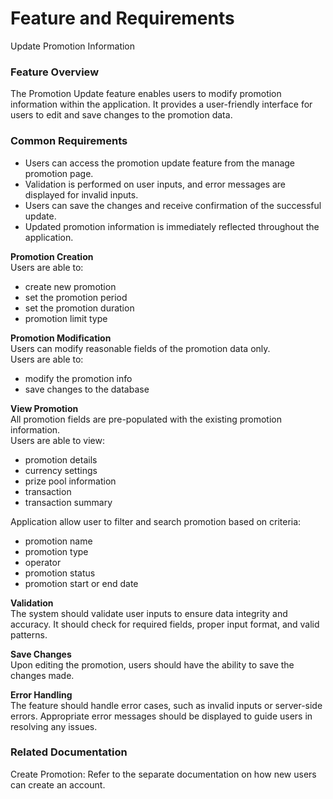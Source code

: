 # Feature and Requirements
Update Promotion Information
  
### Feature Overview  
The Promotion Update feature enables users to modify promotion information within the application. It provides a user-friendly interface for users to edit and save changes to the promotion data.

### Common Requirements  
- Users can access the promotion update feature from the manage promotion page.
- Validation is performed on user inputs, and error messages are displayed for invalid inputs.
- Users can save the changes and receive confirmation of the successful update.
- Updated promotion information is immediately reflected throughout the application.
 
**Promotion Creation**  
Users are able to:  
- create new promotion
- set the promotion period
- set the promotion duration
- promotion limit type

**Promotion Modification**  
Users can modify reasonable fields of the promotion data only.  
Users are able to:  
- modify the promotion info
- save changes to the database

**View Promotion**  
All promotion fields are pre-populated with the existing promotion information.  
Users are able to view:  
- promotion details
- currency settings
- prize pool information
- transaction
- transaction summary

Application allow user to filter and search promotion based on criteria:  
- promotion name
- promotion type
- operator
- promotion status
- promotion start or end date

**Validation**  
The system should validate user inputs to ensure data integrity and accuracy. It should check for required fields, proper input format, and valid patterns.

**Save Changes**  
Upon editing the promotion, users should have the ability to save the changes made.

**Error Handling**  
The feature should handle error cases, such as invalid inputs or server-side errors. Appropriate error messages should be displayed to guide users in resolving any issues.

### Related Documentation  
Create Promotion: Refer to the separate documentation on how new users can create an account.
